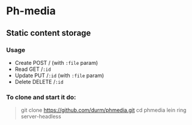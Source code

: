 # Ph-media
## Static content storage
### Usage

- Create
    POST / (with `:file` param)
- Read
    GET /`:id`
- Update
    PUT /`:id` (with `:file` param)
- Delete
    DELETE /`:id`

### To clone and start it do:

> git clone https://github.com/durm/phmedia.git
> cd phmedia
> lein ring server-headless
